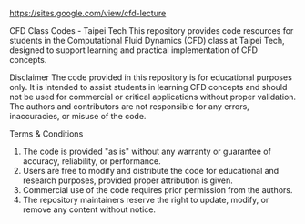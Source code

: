 https://sites.google.com/view/cfd-lecture

CFD Class Codes - Taipei Tech
This repository provides code resources for students in the Computational Fluid Dynamics (CFD) class at Taipei Tech, designed to support learning and practical implementation of CFD concepts.

Disclaimer
The code provided in this repository is for educational purposes only. It is intended to assist students in learning CFD concepts and should not be used for commercial or critical applications without proper validation. The authors and contributors are not responsible for any errors, inaccuracies, or misuse of the code.

Terms & Conditions
1. The code is provided "as is" without any warranty or guarantee of accuracy, reliability, or performance.
2. Users are free to modify and distribute the code for educational and research purposes, provided proper attribution is given.
3. Commercial use of the code requires prior permission from the authors.
4. The repository maintainers reserve the right to update, modify, or remove any content without notice.
